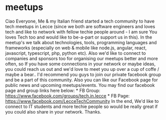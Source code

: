 # meetups
Ciao Everyone, Me &amp; my Italian friend started a tech community to have tech meetups in Lecce (since we both are software engineers and loves tech and like to network with fellow techie people around - I am sure You loves Tech too and would like to be-a-part or support us in this).  In the meetup's we talk about technologies, tools, programming languages and frameworks (especially on web &amp; mobile like node.js, angular, react, javascript, typescript, php, python etc). Also we'd like to connect to companies and sponsors too for organising our meetups better and more often, so If you have some connections in your network or maybe ideas, you could reach us out and we'd love to meet you up over a cup of coffe / maybe a bear..  I'd recommend you guys to join our private facebook group and be a part of this community. Also you can like our Facebook page for public news and upcoming meetups/events.  You may find our facebook page and group links here below:  * FB Group: https://www.facebook.com/groups/tech.in.lecce * FB Page: https://www.facebook.com/LecceTechCommunity  In the end, We'd like to connect to IT students and more techie people so would be really great if you could also share in your network. Thanks.
